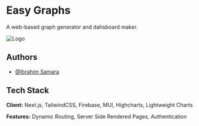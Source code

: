 # Easy Graphs

A web-based graph generator and dahsboard maker. 

![Logo]([https://dev-to-uploads.s3.amazonaws.com/uploads/articles/th5xamgrr6se0x5ro4g6.png](https://github.com/IbrahimSam96/EasyGraphs/blob/main/public/Logo.png))


## Authors

- [@Ibrahim Samara](https://www.github.com/Ibrahimsam96)


## Tech Stack

**Client:** Next.js, TailwindCSS, Firebase, MUI, Highcharts, Lightweight Charts

**Features:** Dynamic Routing, Server Side Rendered Pages, Authentication   

